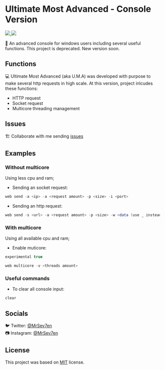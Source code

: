 # Ultimate Most Advanced - Console Version

<div>
  <p>
    <a href="https://github.com/MrSev7en/ultimate-most-advanced">
      <img src="https://badgen.net/badge/build/passing/green">
      <img src="https://badgen.net/badge/deprecated/project/black">
    </a>
  </p>
</div>

🔰 An advanced console for windows users including several useful functions.
This project is deprecated. New version soon.

## Functions
💻 Ultimate Most Advanced (aka U.M.A) was developed with purpose to make several http requests in high scale.
At this version, project inlcudes these functions:

- HTTP request
- Socket request
- Multicore threading management

## Issues
🏗️ Collaborate with me sending [issues](https://github.com/MrSev7en/ultimate-most-advanced/issues)

## Examples

### Without multicore
Using less cpu and ram;

- Sending an socket request:
```csharp
web send -a <ip> -a <request amount> -p <size> -i <port>
```

- Sending an http request:
```csharp
web send -s <url> -a <request amount> -p <size> -w <data (use _ instead spaces)>
```

### With multicore
Using all available cpu and ram;

- Enable muticore:
```csharp
experimental true
```
```csharp
web multicore -v <threads amount>
```

### Useful commands

- To clear all console input:
```csharp
clear
```

## Socials
🐦 Twitter: [@MrSev7en](https://twitter.com/MrSev7en/)
<br>
📷 Instagram: [@MrSev7en](https://instagram.com/MrSev7en/)

## License
This project was based on [MIT](https://github.com/MrSev7en/ultimate-most-advanced/blob/master/LICENSE) license.
